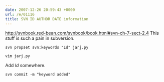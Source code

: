 ```yaml
---
date: 2007-12-26 20:59:43 +0000
url: /e/01116
title: SVN ID AUTHOR DATE information
---
```


http://svnbook.red-bean.com/svnbook/book.html#svn-ch-7-sect-2.4
This stuff is such a pain in subversion.

	svn propset svn:keywords "Id" jarj.py

	vim jarj.py
Add $Id$ somewhere.

	svn commit -m "keyword added"
